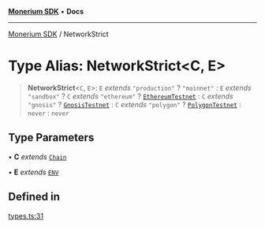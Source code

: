 [**Monerium SDK**](../README.md) • **Docs**

***

[Monerium SDK](../README.md) / NetworkStrict

# Type Alias: NetworkStrict\<C, E\>

> **NetworkStrict**\<`C`, `E`\>: `E` *extends* `"production"` ? `"mainnet"` : `E` *extends* `"sandbox"` ? `C` *extends* `"ethereum"` ? [`EthereumTestnet`](EthereumTestnet.md) : `C` *extends* `"gnosis"` ? [`GnosisTestnet`](GnosisTestnet.md) : `C` *extends* `"polygon"` ? [`PolygonTestnet`](PolygonTestnet.md) : `never` : `never`

## Type Parameters

• **C** *extends* [`Chain`](Chain.md)

• **E** *extends* [`ENV`](ENV.md)

## Defined in

[types.ts:31](https://github.com/monerium/js-monorepo/blob/4f2ccbbab3654810f24287d973126d95378140bb/packages/sdk/src/types.ts#L31)

